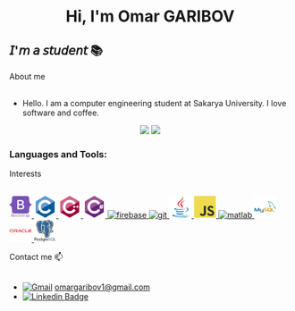 



 <h1 align="center"> Hi, I'm Omar GARIBOV</h1>

## 𝘐'𝘮 𝘢 𝘴𝘵𝘶𝘥𝘦𝘯𝘵 📚




<summary>About me</summary><br>
  
-  Hello. I am a computer engineering student at Sakarya University. I love software and coffee. 



 <div align="center">
    
 <img height=150 src="https://github-readme-stats.vercel.app/api?username=jackdow-ek&show_icons=true&theme=radical"/>
 
 <img height=150  src="https://github-readme-stats.vercel.app/api/top-langs/?username=jackdow-ek&theme=radical&layout=compact">
  
  </div>
  
 
<h3 align="left">Languages and Tools:</h3>




 
<summary>Interests</summary><br>
<p align="left">  <a href="https://getbootstrap.com" target="_blank" rel="noreferrer"> <img src="https://raw.githubusercontent.com/devicons/devicon/master/icons/bootstrap/bootstrap-plain-wordmark.svg" alt="bootstrap" width="40" height="40"/> </a> <a href="https://www.cprogramming.com/" target="_blank" rel="noreferrer"> <img src="https://raw.githubusercontent.com/devicons/devicon/master/icons/c/c-original.svg" alt="c" width="40" height="40"/> </a> <a href="https://www.w3schools.com/cpp/" target="_blank" rel="noreferrer"> <img src="https://raw.githubusercontent.com/devicons/devicon/master/icons/cplusplus/cplusplus-original.svg" alt="cplusplus" width="40" height="40"/> </a> <a href="https://www.w3schools.com/cs/" target="_blank" rel="noreferrer"> <img src="https://raw.githubusercontent.com/devicons/devicon/master/icons/csharp/csharp-original.svg" alt="csharp" width="40" height="40"/> </a> <a href="https://firebase.google.com/" target="_blank" rel="noreferrer"> <img src="https://www.vectorlogo.zone/logos/firebase/firebase-icon.svg" alt="firebase" width="40" height="40"/> </a> <a href="https://git-scm.com/" target="_blank" rel="noreferrer"> <img src="https://www.vectorlogo.zone/logos/git-scm/git-scm-icon.svg" alt="git" width="40" height="40"/> </a> <a href="https://www.java.com" target="_blank" rel="noreferrer"> <img src="https://raw.githubusercontent.com/devicons/devicon/master/icons/java/java-original.svg" alt="java" width="40" height="40"/> </a> <a href="https://developer.mozilla.org/en-US/docs/Web/JavaScript" target="_blank" rel="noreferrer"> <img src="https://raw.githubusercontent.com/devicons/devicon/master/icons/javascript/javascript-original.svg" alt="javascript" width="40" height="40"/> </a> <a href="https://www.mathworks.com/" target="_blank" rel="noreferrer"> <img src="https://upload.wikimedia.org/wikipedia/commons/2/21/Matlab_Logo.png" alt="matlab" width="40" height="40"/> </a> <a href="https://www.mysql.com/" target="_blank" rel="noreferrer"> <img src="https://raw.githubusercontent.com/devicons/devicon/master/icons/mysql/mysql-original-wordmark.svg" alt="mysql" width="40" height="40"/> </a>  <a href="https://www.oracle.com/" target="_blank" rel="noreferrer"> <img src="https://raw.githubusercontent.com/devicons/devicon/master/icons/oracle/oracle-original.svg" alt="oracle" width="40" height="40"/> </a>  <a href="https://www.postgresql.org" target="_blank" rel="noreferrer"> <img src="https://raw.githubusercontent.com/devicons/devicon/master/icons/postgresql/postgresql-original-wordmark.svg" alt="postgresql" width="40" height="40"/> </a>
 </p>
 

  

<summary> Contact me 📫</summary><br>
  
 - [![Gmail](https://img.shields.io/badge/Gmail-D14836?style=badge&logo=gmail&logoColor=white)](https://www.omargaribov1@gmail.com) omargaribov1@gmail.com
 - [![Linkedin Badge](https://img.shields.io/badge/LinkedIn-0077B5?style=badge&logo=linkedin&logoColor=white)](https://www.linkedin.com/in/omargaribov/) 



